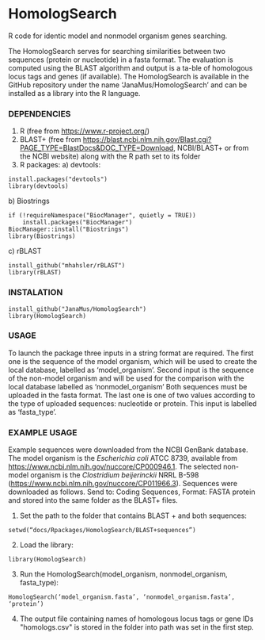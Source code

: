 # HomologSearch
R code for identic model and nonmodel organism genes searching.

The HomologSearch serves for searching similarities between two sequences (protein or nucleotide) in a fasta format. The evaluation is computed using the BLAST algorithm and output is a ta-ble of homologous locus tags and genes (if available). The HomologSearch is available in the GitHub repository under the name ‘JanaMus/HomologSearch’ and can be installed as a library into the R language. 

### DEPENDENCIES 
1. R (free from https://www.r-project.org/)
2. BLAST+ (free from https://blast.ncbi.nlm.nih.gov/Blast.cgi?PAGE_TYPE=BlastDocs&DOC_TYPE=Download, NCBI/BLAST+ or from the NCBI website) along with the R path set to its folder
3. R packages: 
a) devtools: 
```shell
install.packages("devtools")
library(devtools)
```
b) Biostrings
```shell
if (!requireNamespace("BiocManager", quietly = TRUE))
    install.packages("BiocManager")
BiocManager::install("Biostrings")
library(Biostrings)
```
c) rBLAST
```shell
install_github("mhahsler/rBLAST")
library(rBLAST)
```
### INSTALATION
```shell
install_github("JanaMus/HomologSearch")
library(HomologSearch)
```
### USAGE
To launch the package three inputs in a string format are required. The first one is the sequence of the model organism, which will be used to create the local database, labelled as ‘model_organism’. Second input is the sequence of the non-model organism and will be used for the comparison with the local database labelled as ‘nonmodel_organism’ Both sequences must be uploaded in the fasta format. The last one is one of two values according to the type of uploaded sequences: nucleotide or protein. This input is labelled as ‘fasta_type’. 

### EXAMPLE USAGE
Example sequences were downloaded from the NCBI GenBank database. The model organism is the _Escherichia coli_ ATCC 8739, available from https://www.ncbi.nlm.nih.gov/nuccore/CP000946.1. The selected non-model organism is the _Clostridium beijerinckii_ NRRL B-598 (https://www.ncbi.nlm.nih.gov/nuccore/CP011966.3). Sequences were downloaded as follows. Send to: Coding Sequences, Format: FASTA protein and stored into the same folder as the BLAST+ files. 

1.	Set the path to the folder that contains BLAST + and both sequences: 
```shell
setwd(“docs/Rpackages/HomologSearch/BLAST+sequences”)
```
2.	Load the library:
```shell
library(HomologSearch)
```
3.	Run the HomologSearch(model_organism, nonmodel_organism, fasta_type):
```shell
HomologSearch(‘model_organism.fasta’, ‘nonmodel_organism.fasta’, ‘protein’)
```
4.	The output file containing names of homologous locus tags or gene IDs "homologs.csv" is stored in the folder into path was set in the first step.

